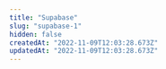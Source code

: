 ```yaml
---
title: "Supabase"
slug: "supabase-1"
hidden: false
createdAt: "2022-11-09T12:03:28.673Z"
updatedAt: "2022-11-09T12:03:28.673Z"
---
```

